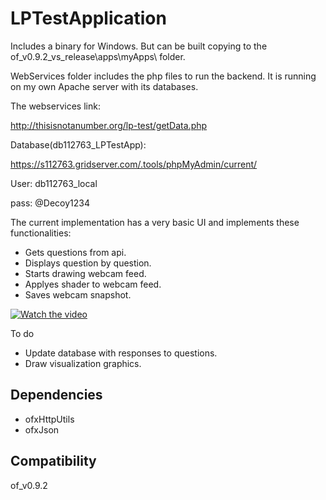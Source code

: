 # LPTestApplication

Includes a binary for Windows. But can be built copying to the of_v0.9.2_vs_release\apps\myApps\ folder.

WebServices folder includes the php files to run the backend. It is running on my own Apache server with its databases.

The webservices link:

http://thisisnotanumber.org/lp-test/getData.php

Database(db112763_LPTestApp):

https://s112763.gridserver.com/.tools/phpMyAdmin/current/

User: db112763_local

pass: @Decoy1234

The current implementation has a very basic UI and implements these functionalities:
* Gets questions from api.
* Displays question by question.
* Starts drawing webcam feed.
* Applyes shader to webcam feed.
* Saves webcam snapshot.

[![Watch the video](http://thisisnotanumber.org/lp-test/screen.PNG)](http://thisisnotanumber.org/lp-test/appstatus.mp4)

To do
* Update database with responses to questions.
* Draw visualization graphics.

## Dependencies

* ofxHttpUtils
* ofxJson

## Compatibility

of_v0.9.2

